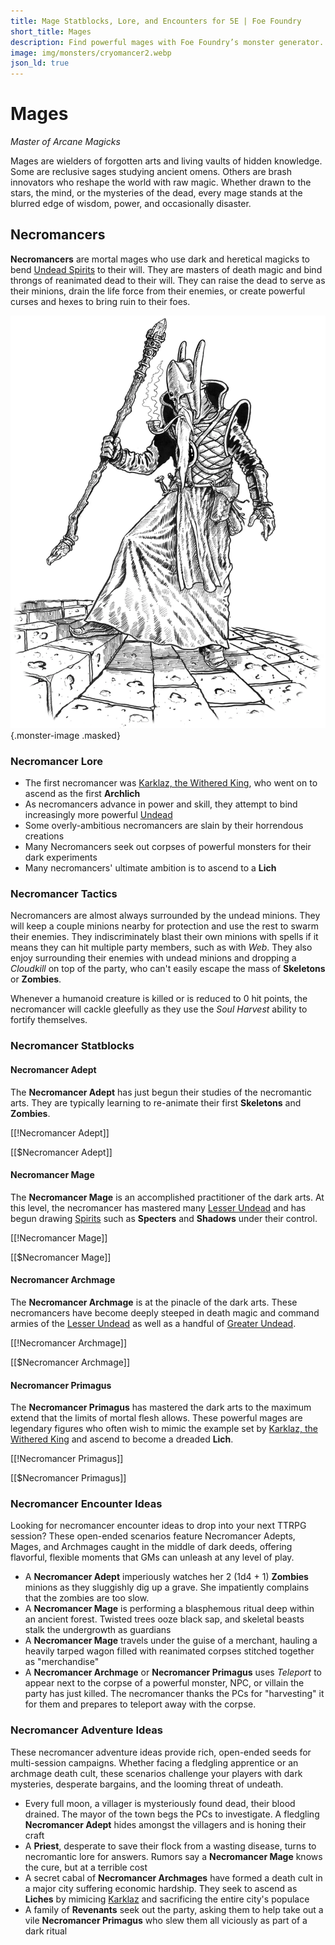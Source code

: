 ```yaml
---
title: Mage Statblocks, Lore, and Encounters for 5E | Foe Foundry
short_title: Mages
description: Find powerful mages with Foe Foundry’s monster generator. Discover complete statblocks, lore, encounters, and adventure hooks to command your fantasy RPG campaigns.
image: img/monsters/cryomancer2.webp
json_ld: true
---
```


# Mages

*Master of Arcane Magicks*

Mages are wielders of forgotten arts and living vaults of hidden knowledge. Some are reclusive sages studying ancient omens. Others are brash innovators who reshape the world with raw magic. Whether drawn to the stars, the mind, or the mysteries of the dead, every mage stands at the blurred edge of wisdom, power, and occasionally disaster.

## Necromancers

**Necromancers** are mortal mages who use dark and heretical magicks to bend
[Undead Spirits](../families/undead.md#necromancers-and-once-mortal-masters) to their will. They are masters of death magic and bind throngs of reanimated dead to their will. They can raise the dead to serve as their minions, drain the life force from their enemies, or create powerful curses and hexes to bring ruin to their foes.

![Mortal necromancer channeling forbidden magic to raise the dead](../img/monsters/necromancer.webp){.monster-image .masked}

### Necromancer Lore

- The first necromancer was [Karklaz, the Withered King](./lich.md#karklaz-the-withered-king), who went on to ascend as the first **Archlich**
- As necromancers advance in power and skill, they attempt to bind increasingly more powerful [Undead](../families/undead.md)
- Some overly-ambitious necromancers are slain by their horrendous creations
- Many Necromancers seek out corpses of powerful monsters for their dark experiments
- Many necromancers' ultimate ambition is to ascend to a **Lich**

### Necromancer Tactics

Necromancers are almost always surrounded by the undead minions. They will keep a couple minions nearby for protection and use the rest to swarm their enemies. They indiscriminately blast their own minions with spells if it means they can hit multiple party members, such as with *Web*. They also enjoy surrounding their enemies with undead minions and dropping a *Cloudkill* on top of the party, who can't easily escape the mass of **Skeletons** or **Zombies**.

Whenever a humanoid creature is killed or is reduced to 0 hit points, the necromancer will cackle gleefully as they use the *Soul Harvest* ability to fortify themselves.

### Necromancer Statblocks

#### Necromancer Adept

The **Necromancer Adept** has just begun their studies of the necromantic arts. They are typically learning to re-animate their first **Skeletons** and **Zombies**.

[[!Necromancer Adept]]

[[$Necromancer Adept]]

#### Necromancer Mage

The **Necromancer Mage** is an accomplished practitioner of the dark arts. At this level, the necromancer has mastered many [Lesser Undead](../families/undead.md#lesser-undead) and has begun drawing [Spirits](../monsters/spirit.md) such as **Specters** and **Shadows** under their control.

[[!Necromancer Mage]]

[[$Necromancer Mage]]

#### Necromancer Archmage

The **Necromancer Archmage** is at the pinacle of the dark arts. These necromancers have become deeply steeped in death magic and command armies of the [Lesser Undead](../families/undead.md#lesser-undead) as well as a handful of [Greater Undead](../families/undead.md#greater-undead).

[[!Necromancer Archmage]]

[[$Necromancer Archmage]]

#### Necromancer Primagus

The **Necromancer Primagus** has mastered the dark arts to the maximum extend that the limits of mortal flesh allows. These powerful mages are legendary figures who often wish to mimic the example set by [Karklaz, the Withered King](./lich.md#karklaz-the-withered-king) and ascend to become a dreaded **Lich**.

[[!Necromancer Primagus]]

[[$Necromancer Primagus]]

### Necromancer Encounter Ideas

Looking for necromancer encounter ideas to drop into your next TTRPG session? These open-ended scenarios feature Necromancer Adepts, Mages, and Archmages caught in the middle of dark deeds, offering flavorful, flexible moments that GMs can unleash at any level of play.

- A **Necromancer Adept** imperiously watches her 2 (1d4 + 1) **Zombies** minions as they sluggishly dig up a grave. She impatiently complains that the zombies are too slow.
- A **Necromancer Mage** is performing a blasphemous ritual deep within an ancient forest. Twisted trees ooze black sap, and skeletal beasts stalk the undergrowth as guardians
- A **Necromancer Mage** travels under the guise of a merchant, hauling a heavily tarped wagon filled with reanimated corpses stitched together as "merchandise"
- A **Necromancer Archmage** or **Necromancer Primagus** uses *Teleport* to appear next to the corpse of a powerful monster, NPC, or villain the party has just killed. The necromancer thanks the PCs for "harvesting" it for them and prepares to teleport away with the corpse.

### Necromancer Adventure Ideas

These necromancer adventure ideas provide rich, open-ended seeds for multi-session campaigns. Whether facing a fledgling apprentice or an archmage death cult, these scenarios challenge your players with dark mysteries, desperate bargains, and the looming threat of undeath.

- Every full moon, a villager is mysteriously found dead, their blood drained. The mayor of the town begs the PCs to investigate. A fledgling **Necromancer Adept** hides amongst the villagers and is honing their craft
- A **Priest**, desperate to save their flock from a wasting disease, turns to necromantic lore for answers. Rumors say a **Necromancer Mage** knows the cure, but at a terrible cost
- A secret cabal of **Necromancer Archmages** have formed a death cult in a major city suffering economic hardship. They seek to ascend as **Liches** by mimicing [Karklaz](./lich.md#karklaz-the-withered-king) and sacrificing the entire city's populace
- A family of **Revenants** seek out the party, asking them to help take out a vile **Necromancer Primagus** who slew them all viciously as part of a dark ritual